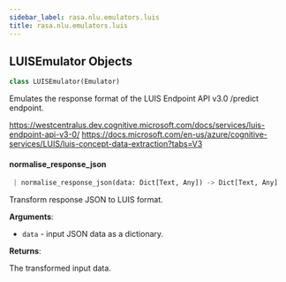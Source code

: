 ```yaml
---
sidebar_label: rasa.nlu.emulators.luis
title: rasa.nlu.emulators.luis
---
```

## LUISEmulator Objects

```python
class LUISEmulator(Emulator)
```

Emulates the response format of the LUIS Endpoint API v3.0 /predict endpoint.

https://westcentralus.dev.cognitive.microsoft.com/docs/services/luis-endpoint-api-v3-0/
https://docs.microsoft.com/en-us/azure/cognitive-services/LUIS/luis-concept-data-extraction?tabs=V3

#### normalise\_response\_json

```python
 | normalise_response_json(data: Dict[Text, Any]) -> Dict[Text, Any]
```

Transform response JSON to LUIS format.

**Arguments**:

- `data` - input JSON data as a dictionary.
  

**Returns**:

  The transformed input data.

